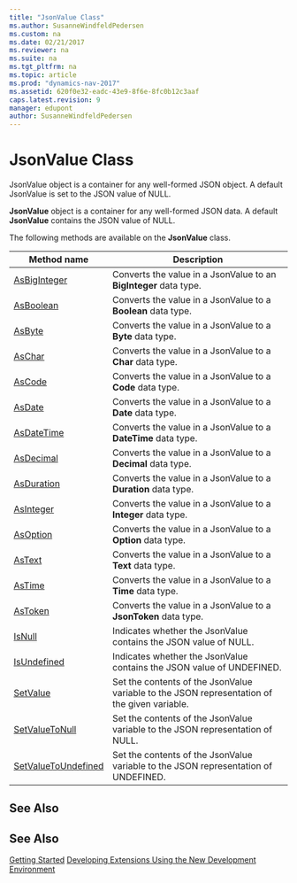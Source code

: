 ```yaml
---
title: "JsonValue Class"
ms.author: SusanneWindfeldPedersen
ms.custom: na
ms.date: 02/21/2017
ms.reviewer: na
ms.suite: na
ms.tgt_pltfrm: na
ms.topic: article
ms.prod: "dynamics-nav-2017"
ms.assetid: 620f0e32-eadc-43e9-8f6e-8fc0b12c3aaf
caps.latest.revision: 9
manager: edupont
author: SusanneWindfeldPedersen
---
```


# JsonValue Class
JsonValue object is a container for any well-formed JSON object. A default JsonValue is set to the JSON value of NULL.

<!-- //TODO:
Copy and adapt from JsonToken:
Path,
ReadFrom_Stream,
ReadFrom_String,
SelectToken,
WriteTo_Stream,
WriteTo_String.

//TODO: Document serialization for Decimal, BigInteger, Date, DateTime, Time
//TODO: Add guidance for working with unsupported types

-->

**JsonValue** object is a container for any well-formed JSON data. A default **JsonValue** contains the JSON value of NULL.

The following methods are available on the **JsonValue** class.

|Method name|Description|
|-----------|-----------|
|[AsBigInteger](jsonvalue-asbiginteger-method.md)|Converts the value in a JsonValue to an **BigInteger** data type.|
|[AsBoolean](jsonvalue-asboolean-method.md)|Converts the value in a JsonValue to a **Boolean** data type.|
|[AsByte](jsonvalue-asbyte-method.md)|Converts the value in a JsonValue to a **Byte** data type.|
|[AsChar](jsonvalue-aschar-method.md)|Converts the value in a JsonValue to a **Char** data type.|
|[AsCode](jsonvalue-ascode-method.md)|Converts the value in a JsonValue to a **Code** data type.|
|[AsDate](jsonvalue-asdate-method.md)|Converts the value in a JsonValue to a **Date** data type.|
|[AsDateTime](jsonvalue-asdatetime-method.md)|Converts the value in a JsonValue to a **DateTime** data type.|
|[AsDecimal](jsonvalue-asdecimal-method.md)|Converts the value in a JsonValue to a **Decimal** data type.|
|[AsDuration](jsonvalue-asduration-method.md)|Converts the value in a JsonValue to a **Duration** data type.|
|[AsInteger](jsonvalue-asinteger-method.md)|Converts the value in a JsonValue to a **Integer** data type.|
|[AsOption](jsonvalue-asoption-method.md)|Converts the value in a JsonValue to a **Option** data type.|
|[AsText](jsonvalue-astext-method.md)|Converts the value in a JsonValue to a **Text** data type.|
|[AsTime](jsonvalue-astime-method.md)|Converts the value in a JsonValue to a **Time** data type.|
|[AsToken](jsonvalue-astoken-method.md)|Converts the value in a JsonValue to a **JsonToken** data type.|
|[IsNull](jsonvalue-isnull-method.md)|Indicates whether the JsonValue contains the JSON value of NULL.|
|[IsUndefined](jsonvalue-isundefined-method.md)|Indicates whether the JsonValue contains the JSON value of UNDEFINED.|
|[SetValue](jsonvalue-setvalue-method.md)|Set the contents of the JsonValue variable to the JSON representation of the given variable.|
|[SetValueToNull](jsonvalue-setvaluetonull-method.md)|Set the contents of the JsonValue variable to the JSON representation of NULL.|
|[SetValueToUndefined](jsonvalue-setvaluetoundefined-method.md)|Set the contents of the JsonValue variable to the JSON representation of UNDEFINED.|

## See Also

## See Also
[Getting Started](newdev-get-started.md)
[Developing Extensions Using the New Development Environment](newdev-dev-overview.md)
